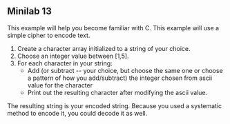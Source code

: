 ## Minilab 13

This example will help you become familiar with C.  This example will
use a simple cipher to encode text.

1. Create a character array initialized to a string of your choice.
2. Choose an integer value between [1,5].
3. For each character in your string:
    * Add (or subtract -- your choice, but choose the same one or choose
      a pattern of how you add/subtract) the integer chosen from ascii
      value for the character
    * Print out the resulting character after modifying the ascii value.

The resulting string is your encoded string.  Because you used a systematic
method to encode it, you could decode it as well.
